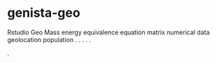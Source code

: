 # genista-geo
Rstudio Geo Mass energy equivalence equation matrix numerical data geolocation population
.
.
.
.
.




.





















